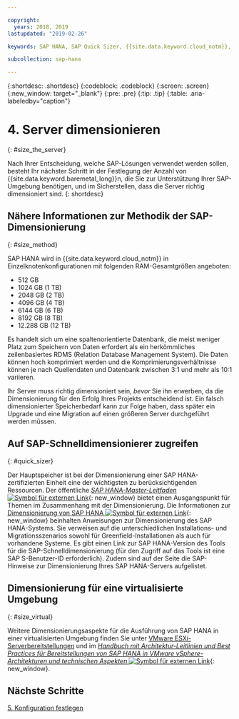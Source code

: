 ```yaml
---

copyright:
  years: 2018, 2019
lastupdated: "2019-02-26"

keywords: SAP HANA, SAP Quick Sizer, {{site.data.keyword.cloud_notm}}, {{site.data.keyword. baremetal_short}}, deployment

subcollection: sap-hana

---
```


{:shortdesc: .shortdesc}
{:codeblock: .codeblock}
{:screen: .screen}
{:new_window: target="_blank"}
{:pre: .pre}
{:tip: .tip}
{:table: .aria-labeledby="caption"}


# 4. Server dimensionieren
{: #size_the_server}

Nach Ihrer Entscheidung, welche SAP-Lösungen verwendet werden sollen, besteht Ihr nächster Schritt in der Festlegung der Anzahl von {{site.data.keyword.baremetal_long}}n, die Sie zur Unterstützung Ihrer SAP-Umgebung benötigen, und im Sicherstellen, dass die Server richtig dimensioniert sind.
{: shortdesc}

## Nähere Informationen zur Methodik der SAP-Dimensionierung
{: #size_method}

SAP HANA wird in {{site.data.keyword.cloud_notm}} in Einzelknotenkonfigurationen mit folgenden RAM-Gesamtgrößen angeboten:
  * 512 GB
  * 1024 GB (1 TB)
  * 2048 GB (2 TB)
  * 4096 GB (4 TB)
  * 6144 GB (6 TB)
  * 8192 GB (8 TB)
  * 12.288 GB (12 TB)

Es handelt sich um eine spaltenorientierte Datenbank, die meist weniger Platz zum Speichern von Daten erfordert als ein herkömmliches zeilenbasiertes RDMS (Relation Database Management System). Die Daten können hoch komprimiert werden und die Komprimierungsverhältnisse können je nach Quellendaten und Datenbank zwischen 3:1 und mehr als 10:1 variieren.

Ihr Server muss richtig dimensioniert sein, *bevor* Sie ihn erwerben, da die Dimensionierung für den Erfolg Ihres Projekts entscheidend ist. Ein falsch dimensionierter Speicherbedarf kann zur Folge haben, dass später ein Upgrade und eine Migration auf einen größeren Server durchgeführt werden müssen.

## Auf SAP-Schnelldimensionierer zugreifen
{: #quick_sizer}

Der Hauptspeicher ist bei der Dimensionierung einer SAP HANA-zertifizierten Einheit eine der wichtigsten zu berücksichtigenden Ressourcen. Der öffentliche [*SAP HANA-Master-Leitfaden* ![Symbol für externen Link](../../icons/launch-glyph.svg "Symbol für externen Link")](https://help.sap.com/doc/e95f6750b0fd10148ea5c6be75016694/2.0.00/en-US/SAP_HANA_Master_Guide_en.pdf){: new_window} bietet einen Ausgangspunkt für Themen im Zusammenhang mit der Dimensionierung. Die Informationen zur [Dimensionierung von SAP HANA ![Symbol für externen Link](../../icons/launch-glyph.svg "Symbol für externen Link")](https://help.sap.com/viewer/eb3777d5495d46c5b2fa773206bbfb46/2.0.00/en-US/d4a122a7bb57101493e3f5ca08e6b039.html){: new_window} beinhalten Anweisungen zur Dimensionierung des SAP HANA-Systems. Sie verweisen auf die unterschiedlichen Installations- und Migrationsszenarios sowohl für Greenfield-Installationen als auch für vorhandene Systeme. Es gibt einen Link zur SAP HANA-Version des Tools für die SAP-Schnelldimensionierung (für den Zugriff auf das Tools ist eine SAP S-Benutzer-ID erforderlich). Zudem sind auf der Seite die SAP-Hinweise zur Dimensionierung Ihres SAP HANA-Servers aufgelistet.

## Dimensionierung für eine virtualisierte Umgebung
{: #size_virtual}

Weitere Dimensionierungsaspekte für die Ausführung von SAP HANA in einer virtualisierten Umgebung finden Sie unter [VMware ESXi-Serverbereitstellungen](/docs/infrastructure/sap-hana?topic=sap-hana-considerations#vmware_server) und im [*Handbuch mit Architektur-Leitlinien und Best Practices für Bereitstellungen von SAP HANA in VMware vSphere-Architekturen und technischen Aspekten* ![Symbol für externen Link](../../icons/launch-glyph.svg "Symbol für externen Link")](https://www.vmware.com/content/dam/digitalmarketing/vmware/en/pdf/whitepaper/sap_hana_on_vmware_vsphere_best_practices_guide-white-paper.pdf){: new_window}.

## Nächste Schritte

 [5. Konfiguration festlegen](/docs/infrastructure/sap-hana?topic=sap-hana-determine_configuration#determine_configuration)
